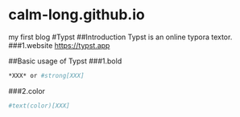 # calm-long.github.io
my first blog
#Typst
##Introduction
Typst is an online typora textor.
###1.website
https://typst.app


##Basic usage of Typst
###1.bold
```bash
*XXX* or #strong[XXX]
```
###2.color
```bash
#text(color)[XXX]
```


